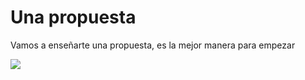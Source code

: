 
# Una propuesta

Vamos a enseñarte una propuesta, es la mejor manera para empezar


![](http://hablarenpublicocurso.com/wp-content/uploads/2015/03/ComoEmpezar.jpg)
